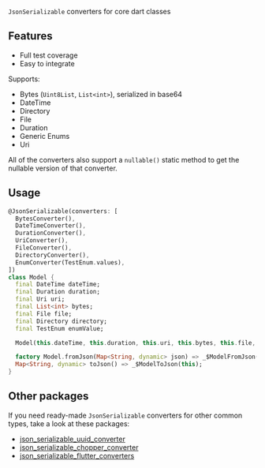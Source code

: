 `JsonSerializable` converters for core dart classes

## Features

- Full test coverage
- Easy to integrate

Supports:
- Bytes (`Uint8List`, `List<int>`), serialized in base64
- DateTime
- Directory
- File
- Duration
- Generic Enums
- Uri

All of the converters also support a `nullable()` static method to get the nullable version of that converter.

## Usage

```dart
@JsonSerializable(converters: [
  BytesConverter(),
  DateTimeConverter(),
  DurationConverter(),
  UriConverter(),
  FileConverter(),
  DirectoryConverter(),
  EnumConverter(TestEnum.values),
])
class Model {
  final DateTime dateTime;
  final Duration duration;
  final Uri uri;
  final List<int> bytes;
  final File file;
  final Directory directory;
  final TestEnum enumValue;

  Model(this.dateTime, this.duration, this.uri, this.bytes, this.file, this.directory, this.enumValue);

  factory Model.fromJson(Map<String, dynamic> json) => _$ModelFromJson(json);
  Map<String, dynamic> toJson() => _$ModelToJson(this);
}
```

## Other packages

If you need ready-made `JsonSerializable` converters for other common types, take a look at these packages:

- [json_serializable_uuid_converter](https://pub.dev/packages/json_serializable_uuid_converter)
- [json_serializable_chopper_converter](https://pub.dev/packages/json_serializable_chopper_converter)
- [json_serializable_flutter_converters](https://pub.dev/packages/json_serializable_flutter_converters)
